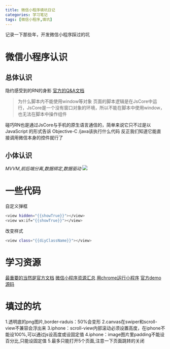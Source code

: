 ```yaml
---
title: 微信小程序填坑日记
categories: 学习笔记
tags: [微信小程序,填坑]
---
```

记录一下那些年，开发微信小程序踩过的坑
<!-- more -->
# 微信小程序认识

## 总体认识
隐约感受到的RN的身影
[官方的Q&A文档](https://mp.weixin.qq.com/debug/wxadoc/dev/framework/performance/tips.html)
>为什么脚本内不能使用window等对象
>页面的脚本逻辑是在JsCore中运行，JsCore是一个没有窗口对象的环境，所以不能在脚本中使用window，也无法在脚本中操作组件

碰巧RN也是通过JsCore与手机的原生语言通信的，简单来说它只不过是以 JavaScript 的形式告诉 Objective-C /java该执行什么代码
反正我们知道它能直接调用微信本身的控件就行了
## 小体认识
*MVVM*,*前后端分离*,*数据绑定*,*数据驱动*
![](/images/model.png)
# 一些代码
自定义弹框
``` bash
<view hidden="{{showTrue}}"></view>
<view wx:if="{{showTrue}}"></view>
```
改变样式
``` bash
<view class="{{diyClassName}}"></view>
```
# 学习资源
[最重要的当然是官方文档](https://mp.weixin.qq.com/debug/wxadoc/dev/)
[微信小程序资源汇总](https://github.com/justjavac/awesome-wechat-weapp)
[用chrome运行小程序](https://github.com/chemzqm/wept)
[官方demo源码](https://github.com/Hao-Wu/WeApp-Demo)

# 填过的坑
1.透明底的png图片,border-raduis：50%会变形
2.canvas在swiper和scroll-view不兼容会浮出来
3.iphone：scroll-view内部滚动必须设置高度，在iphone不能设100%,可以通过js设高度或设固定值
4.iphone：image图片里padding不能设百分比,只能设固定值
5.最多只能打开5个页面,注意一下页面跳转的关闭